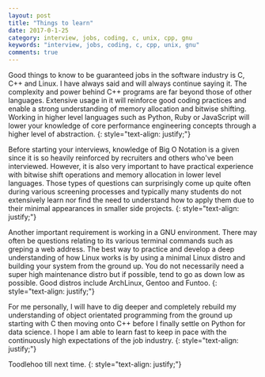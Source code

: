 ```yaml
---
layout: post
title: "Things to learn"
date: 2017-0-1-25
category: interview, jobs, coding, c, unix, cpp, gnu
keywords: "interview, jobs, coding, c, cpp, unix, gnu"
comments: true
---
```


Good things to know to be guaranteed jobs in the software industry is C, C++ and Linux. I have always said and will always continue saying it. The complexity and power behind C++ programs are far beyond those of other languages. Extensive usage in it will reinforce good coding practices and enable a strong understanding of memory allocation and bitwise shifting. Working in higher level languages such as Python, Ruby or JavaScript will lower your knowledge of core performance engineering concepts through a higher level of abstraction.
{: style="text-align: justify;"}
<br>

Before starting your interviews, knowledge of Big O Notation is a given since it is so heavily reinforced by recruiters and others who've been interviewed. However, it is also very important to have practical experience with bitwise shift operations and memory allocation in lower level languages. Those types of questions can surprisingly come up quite often during various screening processes and typically many students do not extensively learn nor find the need to understand how to apply them due to their minimal appearances in smaller side projects. 
{: style="text-align: justify;"}
<br>

Another important requirement is working in a GNU environment. There may often be questions relating to its various terminal commands such as greping a web address. The best way to practice and develop a deep understanding of how Linux works is by using a minimal Linux distro and building your system from the ground up. You do not necessarily need a super high maintenance distro but if possible, tend to go as down low as possible. Good distros include ArchLinux, Gentoo and Funtoo. 
{: style="text-align: justify;"}
<br>

For me personally, I will have to dig deeper and completely rebuild my understanding of object orientated programming from the ground up starting with C then moving onto C++ before I finally settle on Python for data science. I hope I am able to learn fast to keep in pace with the continuously high expectations of the job industry.
{: style="text-align: justify;"}
<br>

Toodlehoo till next time.
{: style="text-align: justify;"}
<br>
